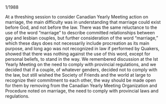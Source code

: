 1/1988

At a threshing session to consider Canadian Yearly Meeting action on marriage, the main difficulty was in understanding that marriage could exist before God, and not before the law. There was the same reluctance to the use of the word “marriage” to describe committed relationships between gay and lesbian couples, but further consideration of the word “marriage,” which these days does not necessarily include procreation as its main purpose, and long ago was not recognized in law if performed by Quakers, showed that there was nothing against the use of this word, except for personal beliefs, to stand in the way. We remembered discussion at the lst Yearly Meeting on the need to comply with provincial regulations, and we decided that if a couple, of whatever genders, decided not to comply with the law, but still wished the Society of Friends and the world at large to recognize their commitment to each other, the way should be made open for them by removing from the Canadian Yearly Meeting Organization and Procedure noted on marriage, the need to comply with provincial laws and regulations.
